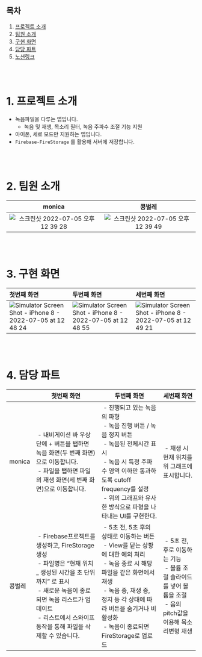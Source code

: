 ## 목차
1. [프로젝트 소개](https://github.com/Kim-Junhwan/ios-wanted-VoiceRecorder/edit/main/README.md#%ED%94%84%EB%A1%9C%EC%A0%9D%ED%8A%B8-%EC%86%8C%EA%B0%9C)
2. [팀원 소개](https://github.com/Kim-Junhwan/ios-wanted-VoiceRecorder/edit/main/README.md#%ED%8C%80%EC%9B%90-%EC%86%8C%EA%B0%9C)
3. [구현 화면](https://github.com/Kim-Junhwan/ios-wanted-VoiceRecorder/edit/main/README.md#%EA%B5%AC%ED%98%84-%ED%99%94%EB%A9%B4)
4. [담당 파트](https://github.com/Kim-Junhwan/ios-wanted-VoiceRecorder/edit/main/README.md#%EB%8B%B4%EB%8B%B9-%ED%8C%8C%ED%8A%B8)
5. [노션링크](https://www.notion.so/dc233bcf874c4ab191fe50244a0bacad)


</br></br>
# 1. 프로젝트 소개
- 녹음파일을 다루는 앱입니다.
    - 녹음 및 재생, 목소리 필터, 녹음 주파수 조절 기능 지원
- 아이폰, 세로 모드만 지원하는 앱입니다.
- `Firebase-FireStorage` 를 활용해 서버에 저장합니다.

</br></br>
# 2. 팀원 소개

| monica | 콩벌레 |
|:---:|:---:|
|![스크린샷 2022-07-05 오후 12 39 28](https://user-images.githubusercontent.com/66169740/177245353-2c07bcd1-ffee-4d2d-923b-f1867aba606d.png)|![스크린샷 2022-07-05 오후 12 39 49](https://user-images.githubusercontent.com/66169740/177245382-ce7471c7-0401-4eb9-97de-1b59bef22d7f.png)|


</br></br>
# 3. 구현 화면

| 첫번째 화면 | 두번째 화면 | 세번째 화면 |
|:---|:---|:---|
|![Simulator Screen Shot - iPhone 8 - 2022-07-05 at 12 48 24](https://user-images.githubusercontent.com/66169740/177245984-a0c4416b-ac54-4bfe-bc4b-489e1caacdca.png)|![Simulator Screen Shot - iPhone 8 - 2022-07-05 at 12 48 55](https://user-images.githubusercontent.com/66169740/177246055-bd6b7fd5-e78e-4f00-9c9f-9757c25ae522.png)|![Simulator Screen Shot - iPhone 8 - 2022-07-05 at 12 49 21](https://user-images.githubusercontent.com/66169740/177246112-7eaa6277-ee1c-4f6a-8ed4-72a1dc27e0b6.png)|


</br></br>
# 4. 담당 파트
||첫번째 화면| 두번째 화면 |세번째 화면|
|---|---|---|---|
|monica|&nbsp;- 내비게이션 바 우상단에 + 버튼을 탭하면 녹음 화면(두 번째 화면)으로 이동합니다.</br>&nbsp;- 파일을 탭하면 파일의 재생 화면(세 번째 화면)으로 이동합니다.|&nbsp;- 진행되고 있는 녹음의 파형</br>&nbsp;- 녹음 진행 버튼 / 녹음 정지 버튼</br>&nbsp;- 녹음된 전체시간 표시</br>&nbsp;- 녹음 시 특정 주파수 영역 이하만 통과하도록 cutoff frequency를 설정</br>&nbsp;- 위의 그래프와 유사한 방식으로 파형을 나타내는 UI를 구현한다.|&nbsp;- 재생 시 현재 위치를 위 그래프에 표시합니다.|
|콩벌레|&nbsp;- Firebase프로젝트를 생성하고, FireStorage 생성</br>&nbsp;- 파일명은 “현재 위치 _ 생성된 시간을 초 단위까지” 로 표시</br>&nbsp;- 새로운 녹음이 종료되면 녹음 리스트가 업데이트</br>&nbsp;- 리스트에서 스와이프 동작을 통해 파일을 삭제할 수 있습니다.|&nbsp;- 5초 전, 5초 후의 상태로 이동하는 버튼</br>&nbsp;- View를 닫는 상황에 대한 예외 처리</br>&nbsp;- 녹음 종료 시 해당 파일을 같은 화면에서 재생</br>&nbsp;- 녹음 중, 재생 중, 정지 등 각 상태에 따라 버튼을 숨기거나 비활성화</br>&nbsp;- 녹음이 종료되면 FireStorage로 업로드|&nbsp;- 5초 전, 후로 이동하는 기능</br>&nbsp;- 볼륨 조절 슬라이드를 넣어 볼륨을 조절</br>&nbsp;- 음의 pitch값을 이용해 목소리변형 재생|












